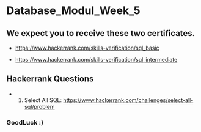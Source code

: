 # Database_Modul_Week_5

## We expect you to receive these two certificates.

- https://www.hackerrank.com/skills-verification/sql_basic

- https://www.hackerrank.com/skills-verification/sql_intermediate


## Hackerrank Questions

- 1. Select All SQL: https://www.hackerrank.com/challenges/select-all-sql/problem


### GoodLuck :)
